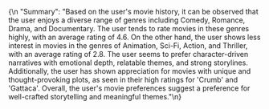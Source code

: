 {\n  "Summary": "Based on the user\'s movie history, it can be observed that the user enjoys a diverse range of genres including Comedy, Romance, Drama, and Documentary. The user tends to rate movies in these genres highly, with an average rating of 4.6. On the other hand, the user shows less interest in movies in the genres of Animation, Sci-Fi, Action, and Thriller, with an average rating of 2.8. The user seems to prefer character-driven narratives with emotional depth, relatable themes, and strong storylines. Additionally, the user has shown appreciation for movies with unique and thought-provoking plots, as seen in their high ratings for \'Crumb\' and \'Gattaca\'. Overall, the user\'s movie preferences suggest a preference for well-crafted storytelling and meaningful themes."\n}